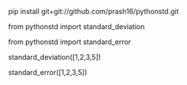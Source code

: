 
pip install git+git://github.com/prash16/pythonstd.git


from pythonstd import standard_deviation

from pythonstd import standard_error

standard_deviation([1,2,3,5])


standard_error([1,2,3,5])
